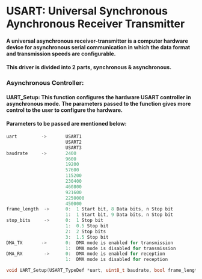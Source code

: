 # USART: Universal Synchronous Aynchronous Receiver Transmitter 


#### A universal asynchronous receiver-transmitter is a computer hardware device for asynchronous serial communication in which the data format and transmission speeds are configurable.

#### This driver is divided into 2 parts, synchronous & asynchronous. 

### Asynchronous Controller:

#### UART_Setup: This function configures the hardware USART controller in asynchronous mode. The parameters passed to the function gives more control to the user to configure the hardware. 
#### Parameters to be passed are mentioned below:
```C
uart         ->       USART1
                      USART2
                      USART3
baudrate     ->       2400
                      9600
                      19200
                      57600
                      115200
                      230400
                      460800
                      921600
                      2250000
                      450000
frame_length  ->      0:  1 Start bit, 8 Data bits, n Stop bit
                      1:  1 Start bit, 9 Data bits, n Stop bit
stop_bits     ->      0:  1 Stop bit
                      1:  0.5 Stop bit
                      2:  2 Stop bits
                      3:  1.5 Stop bit
DMA_TX       ->       0:  DMA mode is enabled for transmission
                      1:  DMA mode is disabled for transmission
DMA_RX        ->      0:  DMA mode is enabled for reception
                      1:  DMA mode is disabled for reception
```


```C
void UART_Setup(USART_TypeDef *uart, uint8_t baudrate, bool frame_length, uint8_t stop_bits, bool DMA_TX, bool DMA_RX);
```
